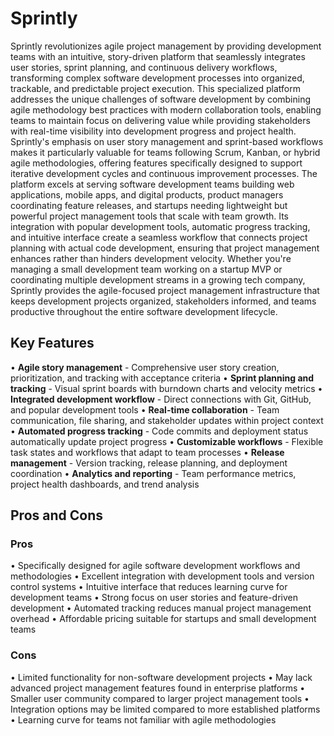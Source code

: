 # Sprintly

Sprintly revolutionizes agile project management by providing development teams with an intuitive, story-driven platform that seamlessly integrates user stories, sprint planning, and continuous delivery workflows, transforming complex software development processes into organized, trackable, and predictable project execution. This specialized platform addresses the unique challenges of software development by combining agile methodology best practices with modern collaboration tools, enabling teams to maintain focus on delivering value while providing stakeholders with real-time visibility into development progress and project health. Sprintly's emphasis on user story management and sprint-based workflows makes it particularly valuable for teams following Scrum, Kanban, or hybrid agile methodologies, offering features specifically designed to support iterative development cycles and continuous improvement processes. The platform excels at serving software development teams building web applications, mobile apps, and digital products, product managers coordinating feature releases, and startups needing lightweight but powerful project management tools that scale with team growth. Its integration with popular development tools, automatic progress tracking, and intuitive interface create a seamless workflow that connects project planning with actual code development, ensuring that project management enhances rather than hinders development velocity. Whether you're managing a small development team working on a startup MVP or coordinating multiple development streams in a growing tech company, Sprintly provides the agile-focused project management infrastructure that keeps development projects organized, stakeholders informed, and teams productive throughout the entire software development lifecycle.

## Key Features

• **Agile story management** - Comprehensive user story creation, prioritization, and tracking with acceptance criteria
• **Sprint planning and tracking** - Visual sprint boards with burndown charts and velocity metrics
• **Integrated development workflow** - Direct connections with Git, GitHub, and popular development tools
• **Real-time collaboration** - Team communication, file sharing, and stakeholder updates within project context
• **Automated progress tracking** - Code commits and deployment status automatically update project progress
• **Customizable workflows** - Flexible task states and workflows that adapt to team processes
• **Release management** - Version tracking, release planning, and deployment coordination
• **Analytics and reporting** - Team performance metrics, project health dashboards, and trend analysis

## Pros and Cons

### Pros
• Specifically designed for agile software development workflows and methodologies
• Excellent integration with development tools and version control systems
• Intuitive interface that reduces learning curve for development teams
• Strong focus on user stories and feature-driven development
• Automated tracking reduces manual project management overhead
• Affordable pricing suitable for startups and small development teams

### Cons
• Limited functionality for non-software development projects
• May lack advanced project management features found in enterprise platforms
• Smaller user community compared to larger project management tools
• Integration options may be limited compared to more established platforms
• Learning curve for teams not familiar with agile methodologies